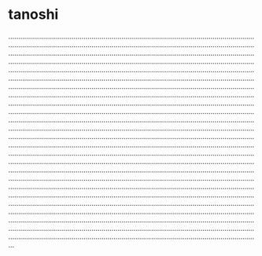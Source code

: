 # tanoshi
...............................................................................................................................................................................................................................................................................................................................................................................................................................................................................................................................................................................................................................................................................................................................................................................................................................................................................................................................................................................................................................................................................................................................................................................................................................................................................................................................................................................................................................................................................................................................................................................................................................................................................................................................................................................................................................................................................................................................................................................................................................................................................................................................................................................................................................................................................................................................................................................................................................................................................................................................................................................................................................................................................................................................................................................................................................................................................................................................................................................................................................................................................................................................................................................................................................